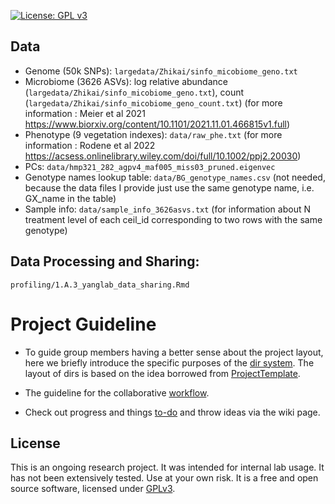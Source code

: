 [![License: GPL v3](https://img.shields.io/badge/License-GPL%20v3-blue.svg)](http://www.gnu.org/licenses/gpl-3.0)


## Data

- Genome (50k SNPs): `largedata/Zhikai/sinfo_micobiome_geno.txt`
- Microbiome (3626 ASVs): log relative abundance (`largedata/Zhikai/sinfo_micobiome_geno.txt`), count (`largedata/Zhikai/sinfo_micobiome_geno_count.txt`) (for more information : Meier et al 2021 https://www.biorxiv.org/content/10.1101/2021.11.01.466815v1.full)
- Phenotype (9 vegetation indexes): `data/raw_phe.txt`  (for more information : Rodene et al 2022 https://acsess.onlinelibrary.wiley.com/doi/full/10.1002/ppj2.20030)
- PCs: `data/hmp321_282_agpv4_maf005_miss03_pruned.eigenvec`
- Genotype names lookup table: `data/BG_genotype_names.csv` (not needed, because the data files I provide just use the same genotype name, i.e. GX_name in the table)
- Sample info: `data/sample_info_3626asvs.txt` (for information about N treatment level of each ceil_id corresponding to two rows with the same genotype)

## Data Processing and Sharing:

`profiling/1.A.3_yanglab_data_sharing.Rmd`


# Project Guideline

- To guide group members having a better sense about the project layout, here we briefly introduce the specific purposes of the [dir system](https://jyanglab.github.io/2017-01-07-project/). The layout of dirs is based on the idea borrowed from [ProjectTemplate](http://projecttemplate.net/architecture.html).

- The guideline for the collaborative [workflow](https://jyanglab.github.io/2017-01-10-project-using-github/).

- Check out progress and things [to-do](TODO.md) and throw ideas via the wiki page.


## License
This is an ongoing research project. It was intended for internal lab usage. It has not been extensively tested. Use at your own risk.
It is a free and open source software, licensed under [GPLv3](LICENSE).
